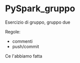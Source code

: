 # PySpark_gruppo
Esercizio di gruppo, gruppo due

Regole:
- commenti
- push/commit

Ce l'abbiamo fatta